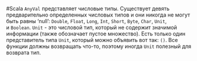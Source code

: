 #Scala 
`AnyVal` представляет числовые типы. Существует девять предварительно определенных числовых типов и они никогда не могут быть равны ‘null’: `Double`, `Float`, `Long`, `Int`, `Short`, `Byte`, `Char`, `Unit`, и `Boolean`. `Unit` - это числовой тип, который не содержит значимой информации (также обозначает пустое множество). Есть только один представитель типа `Unit`, который можно объявить вот так: `()`. Все функции должны возвращать что-то, поэтому иногда `Unit` полезный для возврата тип.

